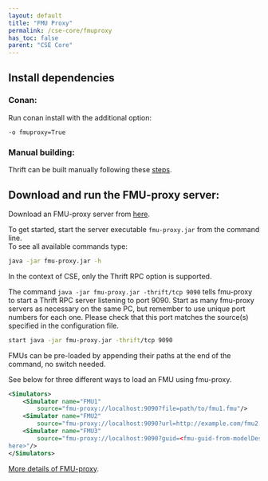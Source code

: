```yaml
---
layout: default
title: "FMU Proxy"
permalink: /cse-core/fmuproxy
has_toc: false
parent: "CSE Core"
---
```



##  Install dependencies
### Conan:
Run conan install with the additional option:
```
-o fmuproxy=True
```

### Manual building:
Thrift can be built manually following these [steps](https://thrift.apache.org/lib/cpp).



## Download and run the FMU-proxy server:

Download an FMU-proxy server from [here](https://github.com/NTNU-IHB/FMU-proxy/releases/tag/v0.6.1).

To get started, start the server executable `fmu-proxy.jar` from the command line. <br>
To see all available commands type:
 
 ```bash
java -jar fmu-proxy.jar -h
 ```

In the context of CSE, only the Thrift RPC option is supported.
 
 
The command `java -jar fmu-proxy.jar -thrift/tcp 9090`
tells fmu-proxy to start a Thrift RPC server listening to port 9090.
Start as many fmu-proxy servers as necessary on the same PC, but remember to use unique port numbers for each one. 
Please check that this port matches the source(s) specified in the configuration file.

```bash
start java -jar fmu-proxy.jar -thrift/tcp 9090
```

FMUs can be pre-loaded by appending their paths at the end of the command, no switch needed.

See below for three different ways to load an FMU using fmu-proxy.

```xml
<Simulators>
    <Simulator name="FMU1"
        source="fmu-proxy://localhost:9090?file=path/to/fmu1.fmu"/>
    <Simulator name="FMU2"
        source="fmu-proxy://localhost:9090?url=http://example.com/fmu2.fmu"/>
    <Simulator name="FMU3"
        source="fmu-proxy://localhost:9090?guid=<fmu-guid-from-modelDescription-goes-
here>"/>
</Simulators>
```

[More details of FMU-proxy](https://github.com/NTNU-IHB/FMU-proxy). 
